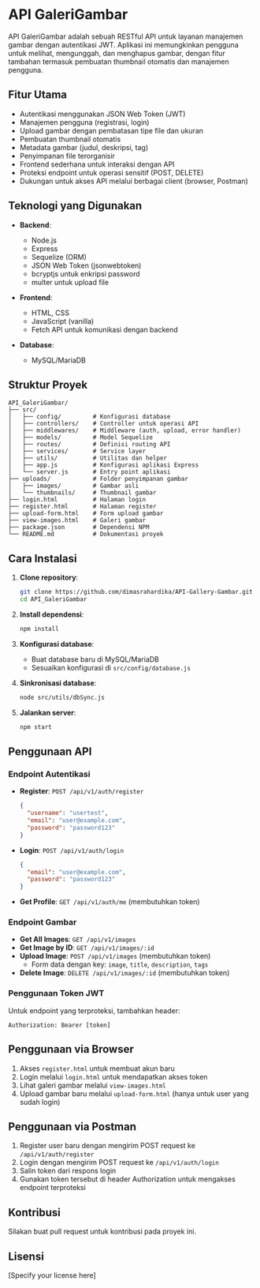 # API GaleriGambar

API GaleriGambar adalah sebuah RESTful API untuk layanan manajemen gambar dengan autentikasi JWT. Aplikasi ini memungkinkan pengguna untuk melihat, mengunggah, dan menghapus gambar, dengan fitur tambahan termasuk pembuatan thumbnail otomatis dan manajemen pengguna.

## Fitur Utama

- Autentikasi menggunakan JSON Web Token (JWT)
- Manajemen pengguna (registrasi, login)
- Upload gambar dengan pembatasan tipe file dan ukuran
- Pembuatan thumbnail otomatis
- Metadata gambar (judul, deskripsi, tag)
- Penyimpanan file terorganisir
- Frontend sederhana untuk interaksi dengan API
- Proteksi endpoint untuk operasi sensitif (POST, DELETE)
- Dukungan untuk akses API melalui berbagai client (browser, Postman)

## Teknologi yang Digunakan

- **Backend**:
  - Node.js
  - Express
  - Sequelize (ORM)
  - JSON Web Token (jsonwebtoken)
  - bcryptjs untuk enkripsi password
  - multer untuk upload file

- **Frontend**:
  - HTML, CSS
  - JavaScript (vanilla)
  - Fetch API untuk komunikasi dengan backend

- **Database**:
  - MySQL/MariaDB

## Struktur Proyek

```
API_GaleriGambar/
├── src/
│   ├── config/         # Konfigurasi database
│   ├── controllers/    # Controller untuk operasi API
│   ├── middlewares/    # Middleware (auth, upload, error handler)
│   ├── models/         # Model Sequelize
│   ├── routes/         # Definisi routing API
│   ├── services/       # Service layer
│   ├── utils/          # Utilitas dan helper
│   ├── app.js          # Konfigurasi aplikasi Express
│   └── server.js       # Entry point aplikasi
├── uploads/            # Folder penyimpanan gambar
│   ├── images/         # Gambar asli
│   └── thumbnails/     # Thumbnail gambar
├── login.html          # Halaman login
├── register.html       # Halaman register
├── upload-form.html    # Form upload gambar
├── view-images.html    # Galeri gambar
├── package.json        # Dependensi NPM
└── README.md           # Dokumentasi proyek
```

## Cara Instalasi

1. **Clone repository**:
   ```bash
   git clone https://github.com/dimasrahardika/API-Gallery-Gambar.git
   cd API_GaleriGambar
   ```

2. **Install dependensi**:
   ```bash
   npm install
   ```

3. **Konfigurasi database**:
   - Buat database baru di MySQL/MariaDB
   - Sesuaikan konfigurasi di `src/config/database.js`

4. **Sinkronisasi database**:
   ```bash
   node src/utils/dbSync.js
   ```

5. **Jalankan server**:
   ```bash
   npm start
   ```

## Penggunaan API

### Endpoint Autentikasi

- **Register**: `POST /api/v1/auth/register`
  ```json
  {
    "username": "usertest",
    "email": "user@example.com",
    "password": "password123"
  }
  ```

- **Login**: `POST /api/v1/auth/login`
  ```json
  {
    "email": "user@example.com",
    "password": "password123"
  }
  ```

- **Get Profile**: `GET /api/v1/auth/me` (membutuhkan token)

### Endpoint Gambar

- **Get All Images**: `GET /api/v1/images`
- **Get Image by ID**: `GET /api/v1/images/:id`
- **Upload Image**: `POST /api/v1/images` (membutuhkan token)
  - Form data dengan key: `image`, `title`, `description`, `tags`
- **Delete Image**: `DELETE /api/v1/images/:id` (membutuhkan token)

### Penggunaan Token JWT

Untuk endpoint yang terproteksi, tambahkan header:
```
Authorization: Bearer [token]
```

## Penggunaan via Browser

1. Akses `register.html` untuk membuat akun baru
2. Login melalui `login.html` untuk mendapatkan akses token
3. Lihat galeri gambar melalui `view-images.html`
4. Upload gambar baru melalui `upload-form.html` (hanya untuk user yang sudah login)

## Penggunaan via Postman

1. Register user baru dengan mengirim POST request ke `/api/v1/auth/register`
2. Login dengan mengirim POST request ke `/api/v1/auth/login`
3. Salin token dari respons login
4. Gunakan token tersebut di header Authorization untuk mengakses endpoint terproteksi

## Kontribusi

Silakan buat pull request untuk kontribusi pada proyek ini.

## Lisensi

[Specify your license here]

